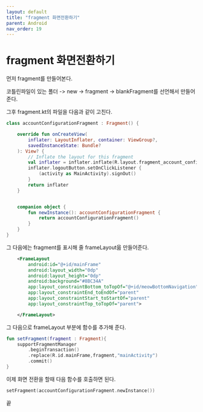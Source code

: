 ```yaml
---
layout: default
title: "fragment 화면전환하기"
parent: Android
nav_order: 19
---
```


# fragment 화면전환하기

먼저 fragment를 만들어본다.

코틀린파일이 있는 폴더 -> new -> fragment -> blankFragment를 선언해서 만들어준다.

그후 fragment.kt의 파일을 다음과 같이 고친다.

```kotlin
class accountConfigurationFragment : Fragment() {

    override fun onCreateView(
        inflater: LayoutInflater, container: ViewGroup?,
        savedInstanceState: Bundle?
    ): View? {
        // Inflate the layout for this fragment
        val inflater = inflater.inflate(R.layout.fragment_account_configuration, container, false)
        inflater.logoutButton.setOnClickListener {
            (activity as MainActivity).signOut()
        }
        return inflater
    }


    companion object {
        fun newInstance(): accountConfigurationFragment {
            return accountConfigurationFragment()
        }
    }
}
```

그 다음에는 fragment를 표시해 줄 frameLayout읆 만들어준다.

```xml
    <FrameLayout
        android:id="@+id/mainFrame"
        android:layout_width="0dp"
        android:layout_height="0dp"
        android:background="#8BC34A"
        app:layout_constraintBottom_toTopOf="@+id/meowBottomNavigation"
        app:layout_constraintEnd_toEndOf="parent"
        app:layout_constraintStart_toStartOf="parent"
        app:layout_constraintTop_toTopOf="parent">

    </FrameLayout>
```

그 다음으로 frameLayout 부분에 함수를 추가해 준다.

```kotlin
fun setFragment(fragment : Fragment){
    supportFragmentManager
        .beginTransaction()
        .replace(R.id.mainFrame,fragment,"mainActivity")
        .commit()
}
``` 

이제 화면 전환을 할때 다음 함수를 호출하면 된다.

```kotlin
setFragment(accountConfigurationFragment.newInstance())
```

끝